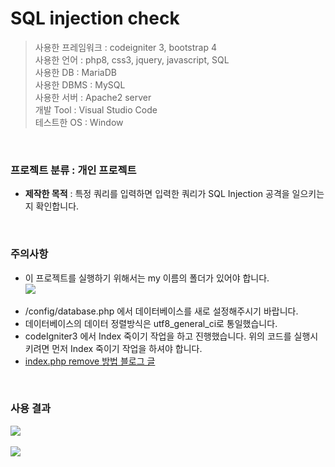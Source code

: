 # SQL injection check

>사용한 프레임워크 : codeigniter 3, bootstrap 4<br>
>사용한 언어 : php8, css3, jquery, javascript, SQL<br>
>사용한 DB : MariaDB<br>
>사용한 DBMS : MySQL<br>
>사용한 서버 : Apache2 server<br>
>개발 Tool : Visual Studio Code<br>
>테스트한 OS : Window<br>
<br>

### 프로젝트 분류 : 개인 프로젝트

<ul>
  <li><b>제작한 목적</b> : 특정 쿼리를 입력하면 입력한 쿼리가 SQL Injection 공격을 일으키는지 확인합니다.</li>
</ul>
<br>

### 주의사항
<ul>
  <li>이 프로젝트를 실행하기 위해서는 my 이름의 폴더가 있어야 합니다.</li>
  <kbd>
    <img src="https://user-images.githubusercontent.com/74585673/153512814-370120a3-735b-4730-869e-a6f7a24387e0.PNG">
  </kbd><br><br>
  <li>/config/database.php 에서 데이터베이스를 새로 설정해주시기 바랍니다.</li>
  <li>데이터베이스의 데이터 정렬방식은 utf8_general_ci로 통일했습니다.</li>
  <li>codeIgniter3 에서 Index 죽이기 작업을 하고 진행했습니다. 위의 코드를 실행시키려면 먼저 Index 죽이기 작업을 하셔야 합니다.</li>
   <li><a href="https://gold9ine.tistory.com/entry/CodeIgniter-%EC%BD%94%EB%93%9C%EC%9D%B4%EA%B7%B8%EB%82%98%EC%9D%B4%ED%84%B0-indexphp-%EC%A3%BD%EC%9D%B4%EA%B8%B0-Not-Found-error">index.php remove 방법 블로그 글</a></li>
</ul>
<br>

### 사용 결과
<kbd>
    <img src="https://user-images.githubusercontent.com/74585673/174460463-056108a0-f1f5-46ce-b8d1-0e7f75e378d5.PNG">
</kbd>
<br><br>
<kbd>
    <img src="https://user-images.githubusercontent.com/74585673/174460467-ed092471-9b74-46c2-93e0-74ab9ae977a1.PNG">
</kbd>
<br><br>
